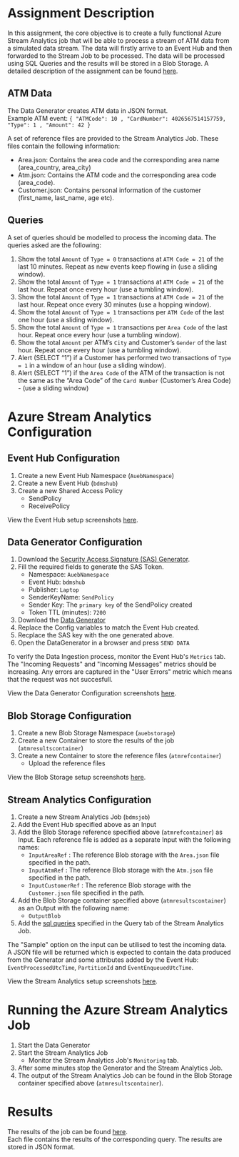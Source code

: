 # Assignment Description

In this assignment, the core objective is to create a fully functional Azure Stream Analytics job that will be able to process a stream of ATM data from a simulated data stream. The data will firstly arrive to an Event Hub and then forwarded to the Stream Job to be processed. The data will be processed using SQL Queries and the results will be stored in a Blob Storage. A detailed description of the assignment can be found [here](Proj4_Stream_Analytics.pdf).


## ATM Data
The Data Generator creates ATM data in JSON format. <br>
Example ATM event: `{ "ATMCode": 10 , "CardNumber": 4026567514157759, "Type": 1 , "Amount": 42 }`

A set of reference files are provided to the Stream Analytics Job. These files contain the following information:
- Area.json: Contains the area code and the corresponding area name (area_country, area_city)
- Atm.json: Contains the ATM code and the corresponding area code (area_code).
- Customer.json: Contains personal information of the customer (first_name, last_name, age etc).

## Queries 

A set of queries should be modelled to process the incoming data. The queries asked are the following:
1. Show the total `Amount` of `Type = 0` transactions at `ATM Code = 21` of the last 10 minutes. Repeat as new events keep flowing in (use a sliding window).
2. Show the total `Amount` of `Type = 1` transactions at `ATM Code = 21` of the last hour. Repeat once every hour
(use a tumbling window).
3. Show the total `Amount` of `Type = 1` transactions at `ATM Code = 21` of the last hour. Repeat once every 30 minutes (use a hopping window).
4. Show the total `Amount` of `Type = 1` transactions per `ATM Code` of the last one hour (use a sliding window).
5. Show the total `Amount` of `Type = 1` transactions per `Area Code` of the last hour. Repeat once every hour (use a tumbling window).
6. Show the total `Amount` per ATM’s `City` and Customer’s `Gender` of the last hour. Repeat once every hour (use a tumbling window).
7. Alert (SELECT “1”) if a Customer has performed two transactions of `Type = 1` in a window of an hour (use a sliding window).
8. Alert (SELECT “1”) if the `Area Code` of the ATM of the transaction is not the same as the “Area Code” of the `Card Number` (Customer’s Area Code) - (use a sliding window)


# Azure Stream Analytics Configuration

## Event Hub Configuration

1. Create a new Event Hub Namespace (`AuebNamespace`)
2. Create a new Event Hub (`bdmshub`)
3. Create a new Shared Access Policy
    - SendPolicy
    - ReceivePolicy

View the Event Hub setup screenshots [here](Setup_Screenshots/EventHub/).

## Data Generator Configuration

1. Download the [Security Access Signature (SAS) Generator](https://github.com/sandrinodimattia/RedDog/releases).
2. Fill the required fields to generate the SAS Token. 
    - Namespace: `AuebNamespace`
    - Event Hub: `bdmshub`
    - Publisher: `Laptop`
    - SenderKeyName: `SendPolicy`
    - Sender Key: The `primary key` of the SendPolicy created
    - Token TTL (minutes): `7200`
3. Download the [Data Generator](https://edu.dmst.aueb.gr/mod/resource/view.php?id=2535)
4. Replace the Config variables to match the Event Hub created.
5. Recplace the SAS key with the one generated above.
6. Open the DataGenerator in a browser and press `SEND DATA`

To verify the Data Ingestion process, monitor the Event Hub's `Metrics` tab. The "Incoming Requests" and "Incoming Messages" metrics should be increasing. Any errors are captured in the "User Errors" metric which means that the request was not succesfull.

View the Data Generator Configuration screenshots [here](DataIngestionScreenshots).

## Blob Storage Configuration

1. Create a new Blob Storage Namespace (`auebstorage`)
2. Create a new Container to store the results of the job (`atmresultscontainer`)
3. Create a new Container to store the reference files (`atmrefcontainer`)
    - Upload the reference files 

View the Blob Storage setup screenshots [here](Setup_Screenshots/BlobStorage/).

## Stream Analytics Configuration

1. Create a new Stream Analytics Job (`bdmsjob`)
2. Add the Event Hub specified above as an Input
3. Add the Blob Storage reference specified above (`atmrefcontainer`) as Input. Each reference file is added as a separate Input with the following names:
    - `InputAreaRef` : The reference Blob storage with the `Area.json` file specified in the path.
    - `InputAtmRef` : The reference Blob storage with the `Atm.json` file specified in the path.
    - `InputCustomerRef` : The reference Blob storage with the `Customer.json` file specified in the path.  
4. Add the Blob Storage container specified above (`atmresultscontainer`) as an Output with the following name:
    - `OutputBlob`
5. Add the [sql queries](atmjob_queries.sql) specified in the Query tab of the Stream Analytics Job.

The "Sample" option on the input can be utilised to test the incoming data. A JSON file will be returned which is expected to contain the data produced from the Generator and some attributes added by the Event Hub: `EventProcessedUtcTime`, `PartitionId` and `EventEnqueuedUtcTime`.


View the Stream Analytics setup screenshots [here](Setup_Screenshots/StreamAnalyticsJob/).

# Running the Azure Stream Analytics Job

1. Start the Data Generator
2. Start the Stream Analytics Job
    - Monitor the Stream Analytics Job's `Monitoring` tab. 
3. After some minutes stop the Generator and the Stream Analytics Job.
4. The output of the Stream Analytics Job can be found in the Blob Storage container specified above (`atmresultscontainer`). 


# Results
The results of the job can be found [here](StreamJobResults/). <br>
Each file contains the results of the corresponding query. The results are stored in JSON format.